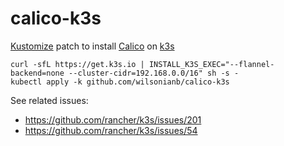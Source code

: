 # calico-k3s

[Kustomize](https://kustomize.io/) patch to install [Calico](https://www.projectcalico.org/) on [k3s](https://k3s.io/)

```
curl -sfL https://get.k3s.io | INSTALL_K3S_EXEC="--flannel-backend=none --cluster-cidr=192.168.0.0/16" sh -s -
kubectl apply -k github.com/wilsonianb/calico-k3s
```

See related issues:
- https://github.com/rancher/k3s/issues/201
- https://github.com/rancher/k3s/issues/54
